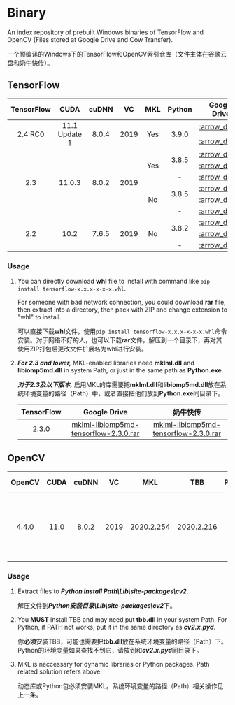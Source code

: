 # Binary

An index repository of prebuilt Windows binaries of TensorFlow and OpenCV (Files stored at Google Drive and Cow Transfer).

一个预编译的Windows下的TensorFlow和OpenCV索引仓库（文件主体在谷歌云盘和奶牛快传）。

## TensorFlow

<table>
    <thead align="center">
        <tr>
            <th>TensorFlow</th>
            <th>CUDA</th>
            <th>cuDNN</th>
            <th>VC</th>
            <th>MKL</th>
            <th>Python</th>
            <th>Google Drive</th>
            <th>奶牛快传</th>
            <th>Size</th>
        </tr>
    </thead>
    <tbody align="center">
        <tr>
            <td rowspan="2">2.4 RC0</td>
            <td rowspan="2">11.1 Update 1</td>
            <td rowspan="2">8.0.4</td>
            <td rowspan="2">2019</td>
            <td rowspan="2">Yes</td>
            <td rowspan="2">3.9.0</td>
            <td><a href="https://drive.google.com/file/d/1-77K36l80DeVa_o8lhX_KXZuNcNcc03D/view?usp=sharing" title="tensorflow-mkl-2.4.0rc0-cp39-cp39-win_amd64.whl">:arrow_down:</a></td>
            <td><a href="https://mua.cowtransfer.com/s/c9e17e1f70e547" title="tensorflow-mkl-2.4.0rc0-cp39-cp39-win_amd64.whl">:arrow_down:</a>
            <td>717.82MB</td>
        </tr>
        <tr>
            <td><a href="https://drive.google.com/file/d/1Eq8zJY-i2sBlEttaUzm5pIBjh5ofQMDc/view?usp=sharing" title="tensorflow-mkl-2.4.0rc0-cp39-cp39-win_amd64.rar">:arrow_down:</a></td>
            <td><a href="https://mua.cowtransfer.com/s/dbdea81568e24b" title="tensorflow-mkl-2.4.0rc0-cp39-cp39-win_amd64.rar">:arrow_down:</a>
            <td>292.58MB</td>
        </tr>
        <tr>
            <td rowspan="6">2.3</td>
            <td rowspan="6">11.0.3</td>
            <td rowspan="6">8.0.2</td>
            <td rowspan="6">2019</td>
            <td rowspan="3">Yes</td>
            <td rowspan="2">3.8.5</td>
            <td><a href="https://drive.google.com/file/d/1zUoH6HWdlvjYXGunW1AX52IoNAW6Dtqt/view?usp=sharing" title="tensorflow-2.3.0-cp38-cp38-win_amd64_mkl.whl">:arrow_down:</a></td>
            <td><a href="https://mua.cowtransfer.com/s/f76ffbdb1f1d46" title="tensorflow-2.3.0-cp38-cp38-win_amd64_mkl.whl">:arrow_down:</a>
            <td>633.06MB</td>
        </tr>
        <tr>
            <td><a href="https://drive.google.com/file/d/1HkAJKGC_Jf8wr1HwsmHWOUfrvjEdDAkV/view?usp=sharing" title="tensorflow-2.3.0-cp38-cp38-win_amd64_mkl.rar">:arrow_down:</a></td>
            <td><a href="https://mua.cowtransfer.com/s/8f1fc536b5a244" title="tensorflow-2.3.0-cp38-cp38-win_amd64_mkl.rar">:arrow_down:</a></td>
            <td>246.55MB</td>
        </tr>
        <tr>
            <td>-</td>
            <td><a href="https://drive.google.com/file/d/1vzR6k2asgge8N9kbCPd9PletNnFqh2Hx/view?usp=sharing" title="libtensorflow-2.3.0-mkl.rar">:arrow_down:</a></td>
            <td><a href="https://mua.cowtransfer.com/s/014062f95e1b48" title="libtensorflow-2.3.0-mkl.rar">:arrow_down:</a></td>
            <td>181.82MB</td>
        </tr>
        <tr>
            <td rowspan="3">No</td>
            <td rowspan="2">3.8.5</td>
            <td><a href="https://drive.google.com/file/d/1KVSd7agoxkn3U9p0icc9maXG2NnQBir_/view?usp=sharing" title="tensorflow-2.3.0-cp38-cp38-win_amd64.whl">:arrow_down:</a></td>
            <td><a href="https://mua.cowtransfer.com/s/81c738aa4c294f" title="tensorflow-2.3.0-cp38-cp38-win_amd64.whl">:arrow_down:</a></td>
            <td>506.53MB</td>
        </tr>
        <tr>
            <td><a href="https://drive.google.com/file/d/1RM1dPpM8tpDjT_kdpAAF_on03Op9su5S/view?usp=sharing" title="tensorflow-2.3.0-cp38-cp38-win_amd64.rar">:arrow_down:</a></td>
            <td><a href="https://mua.cowtransfer.com/s/1c088700b32549" title="tensorflow-2.3.0-cp38-cp38-win_amd64.rar">:arrow_down:</a></td>
            <td>210.11MB</td>
        </tr>
        <tr>
            <td>-</td>
            <td><a href="https://drive.google.com/file/d/1WVyREqUIy5WKwnmZ0h0Jh5BnaHET4OJB/view?usp=sharing" title="libtensorflow-2.3.0.rar">:arrow_down:</a></td>
            <td><a href="https://mua.cowtransfer.com/s/d23c7565bbdc4f" title="libtensorflow-2.3.0.rar">:arrow_down:</a></td>
            <td>175.60MB</td>
        </tr>
        <tr>
            <td rowspan="3">2.2</td>
            <td rowspan="3">10.2</td>
            <td rowspan="3">7.6.5</td>
            <td rowspan="3">2019</td>
            <td rowspan="3">No</td>
            <td rowspan="2">3.8.2</td>
            <td><a href="https://drive.google.com/file/d/1WNT_FtBcFZSyTu_Le2U6Gb2mJRiHfEBB/view?usp=sharing" title="tensorflow-2.2.0-cp38-cp38-win_amd64.whl">:arrow_down:</a></td>
            <td><a href="https://mua.cowtransfer.com/s/956e65f916b540" title="tensorflow-2.2.0-cp38-cp38-win_amd64.whl">:arrow_down:</a></td>
            <td>466.62MB</td>
        </tr>
        <tr>
            <td><a href="https://drive.google.com/file/d/1N0gjX8lH4HU5tzmdxJV6OQfnemjoLfhc/view?usp=sharing" title="tensorflow-2.2.0-cp38-cp38-win_amd64.rar">:arrow_down:</a></td>
            <td><a href="https://mua.cowtransfer.com/s/997541a4f5bc4f" title="tensorflow-2.2.0-cp38-cp38-win_amd64.rar">:arrow_down:</a></td>
            <td>153.37MB</td>
        </tr>
        <tr>
            <td>-</td>
            <td><a href="https://drive.google.com/file/d/1bkSq3qwnwCLqsATDr42VviHOHFsIJNlq/view?usp=sharing" title="libtensorflow-2.2.0.rar">:arrow_down:</a></td>
            <td><a href="https://mua.cowtransfer.com/s/89d4ae93edfc40" title="libtensorflow-2.2.0.rar">:arrow_down:</a></td>
            <td>110.90MB</td>
        </tr>
    </tbody>
</table>

### Usage

1. You can directly download **whl** file to install with command like `pip install tensorflow-x.x.x-x-x-x.whl`.

   For someone with bad network connection, you could download **rar** file, then extract into a directory, then pack with ZIP and change extension to "whl" to install.

   可以直接下载**whl**文件，使用`pip install tensorflow-x.x.x-x-x-x.whl`命令安装。对于网络不好的人，也可以下载**rar**文件，解压到一个目录下，再对其使用ZIP打包后更改文件扩展名为whl进行安装。

2. ***For 2.3 and lower,***
   MKL-enabled libraries need **mklml.dll** and **libiomp5md.dll** in system Path, or just in the same path as **Python.exe**.

   ***对于2.3及以下版本,***
   启用MKL的库需要把**mklml.dll**和**libiomp5md.dll**放在系统环境变量的路径（Path）中，或者直接把他们放到**Python.exe**同目录下。
   
   | TensorFlow | Google Drive | 奶牛快传 |
   | :-: | :-: | :-: |
   | 2.3.0 | [mklml-libiomp5md-tensorflow-2.3.0.rar](https://drive.google.com/file/d/1ra3yG373VFei0Lu-w52YcBc_pmGv_JaU/view?usp=sharing) | [mklml-libiomp5md-tensorflow-2.3.0.rar](https://mua.cowtransfer.com/s/d11e9a2794fc4a)

## OpenCV

<table>
    <thead align="center">
        <tr>
            <th>OpenCV</th>
            <th>CUDA</th>
            <th>cuDNN</th>
            <th>VC</th>
            <th>MKL</th>
            <th>TBB</th>
            <th>Python</th>
            <th>Library Type</th>
            <th>World</th>
            <th>Downloads</th>
            <th>Size</td>
        </tr>
    </thead>
    <tbody align="center">
        <tr>
            <td rowspan="6">4.4.0</td>
            <td rowspan="6">11.0</td>
            <td rowspan="6">8.0.2</td>
            <td rowspan="6">2019</td>
            <td rowspan="6">2020.2.254</td>
            <td rowspan="6">2020.2.216</td>
            <td rowspan="2">3.8.3</td>
            <td>Static</td>
            <td rowspan="2">Yes</td>
            <td><a href="https://drive.google.com/file/d/12OCyPSyhPbfAVP6uCzzEhD-6mZaISSnq/view?usp=sharing">:arrow_down:</a></td>
            <td>40.43MB</td>
        </tr>
        <tr>
            <td>Dynamic</td>
            <td><a href="https://drive.google.com/file/d/1jjCebKqpgiZx3xcs7AopB8hFyFHi3FB8/view?usp=sharing">:arrow_down:</a></td>
            <td>1.93MB</td>
        </tr>
        <tr>
            <td rowspan="4">-</td>
            <td>Static</td>
            <td>No</td>
            <td><a href="https://drive.google.com/file/d/1H_16D1ohHyK3wTcjJaVKGqHzWgS-Sc23/view?usp=sharing">:arrow_down:</a></td>
            <td>87.70MB</td>
        </tr>
        <tr>
            <td>Static</td>
            <td>Yes</td>
            <td><a href="https://drive.google.com/file/d/1GmgzTU_dRZ32USoHAygFGqYN_5EGeMs9/view?usp=sharing">:arrow_down:</a></td>
            <td>87.52MB</td>
        </tr>
        <tr>
            <td>Dynamic</td>
            <td>No</td>
            <td><a href="https://drive.google.com/file/d/1VtvVXn9qPFMyFRIvrxbz3arhEma_Iptg/view?usp=sharing">:arrow_down:</a></td>
            <td>44.49MB</td>
        </tr>
        <tr>
            <td>Dynamic</td>
            <td>Yes</td>
            <td><a href="https://drive.google.com/file/d/1-LIUtU7upa73YjwA9qHWGKA97Fv7s2ZU/view?usp=sharing">:arrow_down:</a></td>
            <td>42.18MB</td>
        </tr>
    </tbody>
</table>

### Usage

1. Extract files to ***Python Install Path\\Lib\\site-packages\\cv2***.

   解压文件到***Python安装目录\\Lib\\site-packages\\cv2***下。

2. You **MUST** install TBB and may need put **tbb.dll** in your system Path. For Python, if PATH not works, put it in the same directory as ***cv2.x.pyd***.

   你**必须**安装TBB，可能也需要把**tbb.dll**放在系统环境变量的路径（Path）下。Python的环境变量如果查找不到它，请放到和***cv2.x.pyd***同目录下。

3. MKL is neccessary for dynamic libraries or Python packages. Path related solution refers above.

   动态库或Python包必须安装MKL。系统环境变量的路径（Path）相关操作见上一条。
